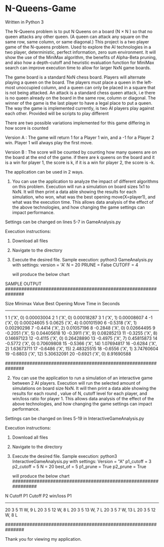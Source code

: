 # N-Queens-Game

Written in Python 3

The N-Queens problem is to put N Queens on a board (N × N ) so that no queen attacks any other queen. (A queen can attack any square on the same row, same column, or same diagonal.) This project is a two player game of the N-queens problem. Used to explore the AI technologies in a two player, deterministic, perfect information, zero sum environment. It will show the use of the MiniMax algorithm, the benefits of Alpha-Beta pruning, and also how a depth-cutoff and heuristic evaluation function for MiniMax search can improve execution time to allow for larger NxN game boards.

The game board is a standard NxN chess board.
Players will alternate playing a queen on the board. The players must place a queen in the left-most unoccupied column, and a queen can only be placed in a square that is not being attacked. An attack is a standard chess queen attack, i.e there is no queen already on the board in the same row, column or diagonal. The winner of the game is the last player to have a legal place to put a queen. The way the game is implemented currently, is two AI players play against each other. Provided will be scripts to play different 

There are two possible variations implemented for this game differing in how score is counted

Version A : The game will return 1 for a Player 1 win, and a -1 for a Player 2 win. Player 1 will always play the first move.

Version B : The score will be counted by counting how many queens are on the board at the end of the game. if there are k queens on the board and it is a win for player 1, the score is k, if it is a win for player 2, the score is -k. 


The application can be used in 2 ways.

1. You can use the application to analyze the impact of different algorithms on this problem.
Execution will run a simulation on board sizes 1x1 to NxN. It will then print a data able showing the results for each simulation, who won, what was the best opening move(X=player1), and what was the execution time. This allows data analysis of the effect of the above technologies, and how changing the game settings can impact performance.

Settings can be changed on lines 5-7 in GameAnalysis.py

Execution instructions:

  1. Download all files
  2. Navigate to the directory
  3. Execute the desired file.
     Sample execution: python3 GameAnalysis.py 
     with settings:
        version = 'A'
        N = 20
        PRUNE = False
        CUTOFF = 4
     
     will produce the below chart 
     
SAMPLE OUTPUT 
###############################################################

Size   Minimax Value   Best Opening Move   Time in Seconds
___________________________________________________________
  1         1            ('X', 0)         0.00003004
  2         1            ('X', 0)         0.00018287
  3         1            ('X', 1)         0.00008607
  4        -1            ('X', 0)         0.00024605
  5       0.0625         ('X', 4)         0.00101590
  6      -0.5318         ('X', 1)         0.00290298
  7      -0.4414         ('X', 2)         0.01057196
  8      -0.2848         ('X', 0)         0.02664495
  9      -0.2051         ('X', 5)         0.04405618
 10      -0.3911         ('X', 9)         0.08285213
 11      -0.3255         ('X', 8)         0.14697123
 12      -0.4115         ('X', 0)         0.26428890
 13      -0.4975         ('X', 7)         0.45815873
 14      -0.5772         ('X', 0)         0.70609808
 15      -0.5366         ('X', 14)        1.07694817
 16      -0.6284         ('X', 2)         1.63673711
 17      -0.6486         ('X', 15)        2.48325515
 18      -0.6556         ('X', 1)         3.74760604
 19      -0.6803         ('X', 12)        5.30632091
 20      -0.6921         ('X', 0)         8.91690588

############################################################### 


2. You can use the application to run a simulation of an interactive game between 2 AI players.
Execution will run the selected amount of simulations on board size NxN. It will then print a data able showing the results for each round , value of N, cutoff level for each player, and win/loss ratio for player 1. This allows data analysis of the effect of the above technologies, and how changing the game settings can impact performance.

Settings can be changed on lines 5-19 in InteractiveGameAnalysis.py

Execution instructions:

  1. Download all files
  2. Navigate to the directory
  3. Execute the desired file.
     Sample execution: python3 InteractiveGameAnalysis.py 
     with settings:
       Version = "A"
       p1_cutoff = 3
       p2_cutoff = 5
       N = 20
       best_of = 5
       p1_prune = True
       p2_prune = True
     
     will produce the below chart 
###############################################################

N  Cutoff P1   Cutoff P2   win/loss P1
___________________________________________________________
20     3          5          11 W, 9 L
20     3          5          12 W, 8 L
20     3          5          13 W, 7 L
20     3          5          7 W, 13 L
20     3          5          12 W, 8 L

###############################################################

Thank you for viewing my application.
